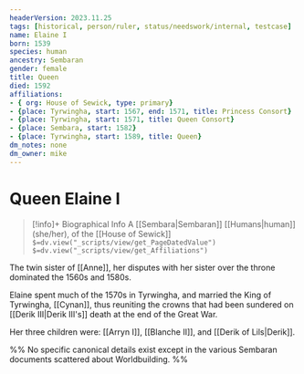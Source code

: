 ```yaml
---
headerVersion: 2023.11.25
tags: [historical, person/ruler, status/needswork/internal, testcase]
name: Elaine I
born: 1539
species: human
ancestry: Sembaran
gender: female
title: Queen
died: 1592
affiliations: 
- { org: House of Sewick, type: primary}
- {place: Tyrwingha, start: 1567, end: 1571, title: Princess Consort}
- {place: Tyrwingha, start: 1571, title: Queen Consort}
- {place: Sembara, start: 1582}
- {place: Tyrwingha, start: 1589, title: Queen}
dm_notes: none
dm_owner: mike
---
```

# Queen Elaine I
>[!info]+ Biographical Info
> A [[Sembara|Sembaran]] [[Humans|human]] (she/her), of the [[House of Sewick]]
> `$=dv.view("_scripts/view/get_PageDatedValue")`
> `$=dv.view("_scripts/view/get_Affiliations")`

The twin sister of [[Anne]], her disputes with her sister over the throne dominated the 1560s and 1580s.

Elaine spent much of the 1570s in Tyrwingha, and married the King of Tyrwingha, [[Cynan]], thus reuniting the crowns that had been sundered on [[Derik III|Derik III's]] death at the end of the Great War. 

Her three children were: [[Arryn I]], [[Blanche II]], and [[Derik of Lils|Derik]]. 

%% No specific canonical details exist except in the various Sembaran documents scattered about Worldbuilding. %%



